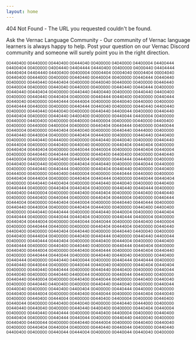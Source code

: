 ```yaml
---
layout: home
---
```

404 Not Found - The URL you requested couldn't be found.

Ask the Vernac Language Community - Our community of Vernac language learners is always happy to help. Post your question on our Vernac Discord community and someone will surely point you in the right direction.

<div style="font-size:8pt;">
00440400 00440000 00440400 00444040 00400000 04040000 04400004 04400444
04400404 00400000 04004440 04404444 04440400 00400000 04000440 04404444
04440404 04404440 04400400 00400004 00004404 00004040 00004404 00004040
00440400 00444000 00400000 00440440 00440004 00400000 00440444 00440440
00400000 00440440 00440404 00400000 00440040 00440000 00400000 00440440
00440004 00400000 00440040 00440000 00400000 00440440 00440444 00400000
00440440 00440404 00400000 00440440 04400440 00400000 00440440 04400400
00400000 00440440 00440404 00400000 00440444 00440400 00400000 00440444
00440040 00400000 00440444 00444004 00400000 00440040 00440000 00400000
00440444 00440000 00400000 00440444 00440040 00400000 00440440 04400440
00400000 00440440 00440040 00400000 00440440 04400044 00400000 00440440
00440404 00400000 00440440 04400400 00400000 00440044 04400004 00400000
00440000 04400400 00400000 00440000 04400004 00400000 00440000 04400400
00400000 00440000 04400004 00400000 00440404 00440444 00400000 00440044
00440004 00400000 00440404 00440040 00400000 00440440 00444000 00400000
00440440 00440004 00400000 00440404 00444000 00400000 00440440 00440400
00400000 00440440 00444000 00400000 00440440 00440040 00400000 00440440
00444004 00400000 00440400 00440040 00400000 00440404 00440404 00400000
00440404 00440404 00400000 00440044 00440004 00400000 00440404 00440004
00400000 00440440 00440444 00400000 00440400 04400400 00400000 00440440
04400004 00400000 00440400 00440004 00400000 00440444 00444000 00400000
00440400 04400440 00400000 00440404 00440440 00400000 00440044 00440000
00400000 00440440 00440444 00400000 00440404 00440440 00400000 00440400
00444000 00400000 00440400 04400004 00400000 00440444 00440000 00400000
00440404 00444004 00400000 00440404 00440444 00400000 00440044 00440404
00400000 00440440 04400404 00400000 00440440 00440040 00400000 00440400
00440444 00400000 00440404 00440404 00400000 00440440 00440444 00400000
00440400 04400004 00400000 00440400 00440404 00400000 00440400 00440440
00400000 00440400 00440044 00400000 00440404 00440004 00400000 00440444
00444004 00400000 00440404 00440004 00400000 00440440 00440444 00400000
00440440 00440004 00400000 00440404 00444000 00400000 00440400 04400400
00400000 00440440 00440444 00400000 00440440 00440004 00400000 00440404
00440444 00400000 00440044 00440404 00400000 00440444 04400004 00400000
00440404 00444004 00400000 00440044 00440044 00400000 00440400 04400004
00400000 00440444 00440000 00400000 00440404 00444004 00400000 00440440
04400400 00400000 00440404 00440440 00400000 00440440 04400040 00400000
00440400 00444004 00400000 00440400 00440444 00400000 00440440 04400044
00400000 00440444 00440404 00400000 00440400 00444004 00400000 00440400
00440444 00400000 00440400 00440440 00400000 00440444 00440404 00400000
00440400 00444004 00400000 00440400 00440444 00400000 00440404 00440440
00400000 00440444 00440044 00400000 00440440 00440040 00400000 00440400
00440444 00400000 00440440 04400044 00400000 00440444 00440444 00400000
00440440 00440044 00400000 00440044 00440040 00400000 00440404 00440404
00400000 00440440 00440444 00400000 00440440 00440400 00400000 00440044
00440040 00400000 00440440 04400044 00400000 00440044 00440000 00400000
00440440 00440004 00400000 00440400 00440044 00400000 00440400 00440040
00400000 00440440 04400400 00400000 00440440 00440040 00400000 00440044
00440040 00400000 00440400 04400404 00400000 00440444 00440000 00400000
00440400 00444004 00400000 00440400 00440044 00400000 00440404 00440040
00400000 00440400 00444004 00400000 00440400 04400004 00400000 00440400
00440044 00400000 00440400 00440040 00400000 00440440 00444000 00400000
00440440 00440040 00400000 00440440 04400400 00400000 00440404 00440004
00400000 00440440 00440444 00400000 00440400 04400004 00400000 00440400
00440404 00400000 00440444 00440044 00400000 00440440 04400040 00400000
00440400 04400044 00400000 00440440 00444004 00400000 00440400 00440040
00400000 00440404 00440004 00400000 00440440 00440044 00400000 00440440
04400400 00400000 00440044 00444004 00400000 00440044 00440040 00400000
</div>

